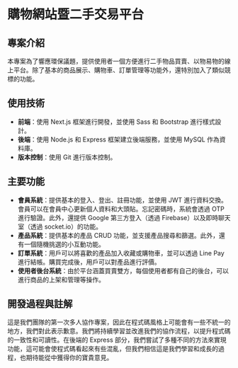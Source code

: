 # 購物網站暨二手交易平台
## 專案介紹
本專案為了響應環保議題，提供使用者一個方便進行二手物品買賣、以物易物的線上平台。除了基本的商品展示、購物車、訂單管理等功能外，還特別加入了類似競標的功能。
## 使用技術
- **前端**：使用 Next.js 框架進行開發，並使用 Sass 和 Bootstrap 進行樣式設計。
- **後端**：使用 Node.js 和 Express 框架建立後端服務，並使用 MySQL 作為資料庫。
- **版本控制**：使用 Git 進行版本控制。
## 主要功能
- **會員系統**：提供基本的登入、登出、註冊功能，並使用 JWT 進行資料交換。會員可以在會員中心更新個人資料和大頭貼。忘記密碼時，系統會透過 OTP 進行驗證。此外，還提供 Google 第三方登入（透過 Firebase）以及即時聊天室（透過 socket.io）的功能。
- **產品系統**：提供基本的產品 CRUD 功能，並支援產品搜尋和篩選。此外，還有一個隨機挑選的小互動功能。
- **訂單系統**：用戶可以將喜歡的產品加入收藏或購物車，並可以透過 Line Pay 進行結帳。購買完成後，用戶可以對產品進行評價。
- **使用者後台系統**：由於平台涵蓋買賣雙方，每個使用者都有自己的後台，可以進行商品的上架和管理等操作。
## 開發過程與註解
這是我們團隊的第一次多人協作專案，因此在程式碼風格上可能會有一些不統一的地方，我們對此表示歉意。我們將持續學習並改進我們的協作流程，以提升程式碼的一致性和可讀性。在後端的 Express 部分，我們嘗試了多種不同的方法來實現功能，這可能會使程式碼看起來有些混亂，但我們相信這是我們學習和成長的過程，也期待能從中獲得你的寶貴意見。
